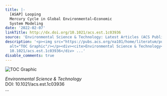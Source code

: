 ```yaml
---
title: |-
  [ASAP] Looping
  Mercury Cycle in Global Environmental–Economic
  System Modeling
date: '2022-02-07'
linkTitle: http://dx.doi.org/10.1021/acs.est.1c03936
source: 'Environmental Science & Technology: Latest Articles (ACS Publications)'
description: '<p><img src="https://pubs.acs.org/na101/home/literatum/publisher/achs/journals/content/esthag/0/esthag.ahead-of-print/acs.est.1c03936/20220207/images/medium/es1c03936_0006.gif"
  alt="TOC Graphic"/></p><div><cite>Environmental Science & Technology</cite></div><div>DOI:
  10.1021/acs.est.1c03936</div> ...'
disable_comments: true
---
```

<p><img src="https://pubs.acs.org/na101/home/literatum/publisher/achs/journals/content/esthag/0/esthag.ahead-of-print/acs.est.1c03936/20220207/images/medium/es1c03936_0006.gif" alt="TOC Graphic"/></p><div><cite>Environmental Science & Technology</cite></div><div>DOI: 10.1021/acs.est.1c03936</div> ...